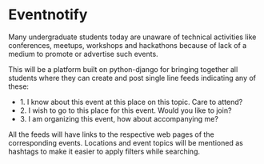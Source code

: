 # Eventnotify
Many undergraduate students today are unaware of technical activities like conferences, meetups, workshops and hackathons because of lack of a medium to promote or advertise such events.

This will be a platform built on python-django for bringing together all students where they can create and post single line feeds indicating any of these:
<ul>
<li>1. I know about this event at this place on this topic. Care to attend?</li>
<li>2. I wish to go to this place for this event. Would you like to join?</li>
<li>3. I am organizing this event, how about accompanying me?</li>
</ul>

All the feeds will have links to the respective web pages of the corresponding events.
Locations and event topics will be mentioned as hashtags to make it easier to apply filters while searching.
